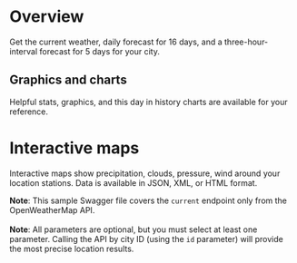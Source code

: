 # Overview

Get the current weather, daily forecast for 16 days, and a
three-hour-interval forecast for 5 days for your city.

## Graphics and charts

Helpful stats, graphics, and this day in history charts are available for your reference.

# Interactive maps

Interactive maps show precipitation, clouds, pressure, wind around your location stations. Data is available in JSON, XML, or HTML format.

**Note**: This sample Swagger file covers the `current` endpoint only from the OpenWeatherMap API. <br/><br/> **Note**: All parameters are optional, but you must select at least one parameter. Calling the API by city ID (using the `id` parameter) will provide the most precise location results.